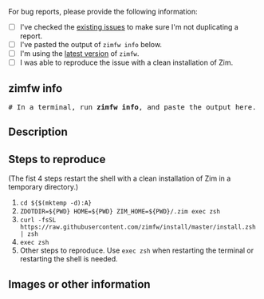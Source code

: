 For bug reports, please provide the following information:

- [ ] I've checked the [existing issues](https://github.com/zimfw/zimfw/issues?q=is%3Aissue) to make sure I'm not duplicating a report.
- [ ] I've pasted the output of `zimfw info` below.
- [ ] I'm using the [latest version](https://github.com/zimfw/zimfw/releases/latest) of `zimfw`.
- [ ] I was able to reproduce the issue with a clean installation of Zim.

zimfw info
----------
<pre>
# In a terminal, run <b>zimfw info</b>, and paste the output here.
</pre>

Description
-----------


Steps to reproduce
------------------
(The fist 4 steps restart the shell with a clean installation of Zim in a temporary directory.)
1. `cd ${$(mktemp -d):A}`
2. `ZDOTDIR=${PWD} HOME=${PWD} ZIM_HOME=${PWD}/.zim exec zsh`
3. `curl -fsSL https://raw.githubusercontent.com/zimfw/install/master/install.zsh | zsh`
5. `exec zsh`
6. Other steps to reproduce. Use `exec zsh` when restarting the terminal or restarting the shell is needed.

Images or other information
---------------------------

